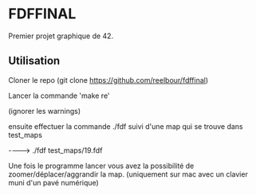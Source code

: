 # FDFFINAL
Premier projet graphique de 42.




## Utilisation

Cloner le repo (git clone https://github.com/reelbour/fdffinal)

Lancer la commande 'make re'

(ignorer les warnings)

ensuite effectuer la commande ./fdf suivi d'une map qui se trouve dans test_maps 



----> ./fdf test_maps/19.fdf

Une fois le programme lancer vous avez la possibilité de zoomer/déplacer/aggrandir la map.
(uniquement sur mac avec un clavier muni d'un pavé numérique)
